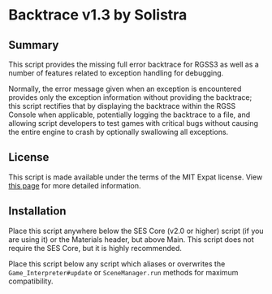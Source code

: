 
Backtrace v1.3 by Solistra
=============================================================================

Summary
-----------------------------------------------------------------------------
  This script provides the missing full error backtrace for RGSS3 as well as
a number of features related to exception handling for debugging.

  Normally, the error message given when an exception is encountered provides
only the exception information without providing the backtrace; this script
rectifies that by displaying the backtrace within the RGSS Console when
applicable, potentially logging the backtrace to a file, and allowing script
developers to test games with critical bugs without causing the entire engine
to crash by optionally swallowing all exceptions.

License
-----------------------------------------------------------------------------
  This script is made available under the terms of the MIT Expat license.
View [this page](http://sesvxace.wordpress.com/license/) for more detailed
information.

Installation
-----------------------------------------------------------------------------
  Place this script anywhere below the SES Core (v2.0 or higher) script (if
you are using it) or the Materials header, but above Main. This script does
not require the SES Core, but it is highly recommended.

  Place this script below any script which aliases or overwrites the 
`Game_Interpreter#update` or `SceneManager.run` methods for maximum
compatibility.

